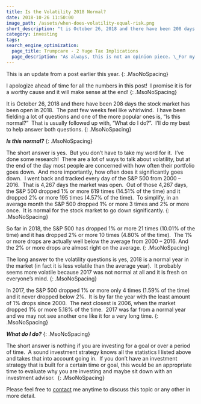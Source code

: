 ```yaml
---
title: Is the Volatility 2018 Normal?
date: 2018-10-26 11:50:00
image_path: /assets/when-does-volatility-equal-risk.png
short_description: "t is October 26, 2018 and there have been 208 days the stock market has been open in 2018.\_ The\_past few weeks feel\_like whirlwind.\_ I have been fielding a lot of questions and one of the more popular ones is, “Is this normal?”\_ That is usually followed up with, “What do I do?”.\_ I’ll do my best to help answer both questions."
category: investing
tags:
search_engine_optimization:
  page_title: Trumpcare - 2 Yuge Tax Implications
  page_description: "As always, this is not an opinion piece. \_For my full stance on the Better Care Act (BCRA) you'll have to wait for my exclusive Rachel Maddow interview airing soon. \_For now, we can look at the tax implications if the current BCRA is passed through the senate."
---
```


This is an update from a post earlier this year.
{: .MsoNoSpacing}

I apologize ahead of time for all the numbers in this post!&nbsp; I promise it is for a worthy cause and it will make sense at the end!
{: .MsoNoSpacing}

It is October 26, 2018 and there have been 208 days the stock market has been open in 2018.&nbsp; The past few weeks feel like whirlwind.&nbsp; I have been fielding a lot of questions and one of the more popular ones is, “Is this normal?”&nbsp; That is usually followed up with, “What do I do?”.&nbsp; I’ll do my best to help answer both questions.
{: .MsoNoSpacing}

***Is this normal?***
{: .MsoNoSpacing}

The short answer is yes.&nbsp; But you don’t have to take my word for it.&nbsp; I’ve done some research!&nbsp; There are a lot of ways to talk about volatility, but at the end of the day most people are concerned with how often their portfolio goes down.&nbsp; And more importantly, how often does it significantly goes down.&nbsp; I went back and tracked every day of the S&P 500 from 2000 – 2016.&nbsp; That is 4,267 days the market was open.&nbsp; Out of those 4,267 days, the S&P 500 dropped 1% or more 619 times (14.51% of the time) and it dropped 2% or more 195 times (4.57% of the time).&nbsp; To simplify, in an average month the S&P 500 dropped 1% or more 3 times and 2% or more once.&nbsp; It is normal for the stock market to go down significantly.
{: .MsoNoSpacing}

So far in 2018, the S&P 500 has dropped 1% or more 21 times (10.01% of the time) and it has dropped 2% or more 10 times (4.80% of the time).&nbsp; The 1% or more drops are actually well below the average from 2000 – 2016. And the 2% or more drops are almost right on the average.
{: .MsoNoSpacing}

The long answer to the volatility questions is yes, 2018 is a normal year in the market (in fact it is less volatile than the average year).&nbsp; It probably seems more volatile because 2017 was not normal at all and it is fresh on everyone’s mind.
{: .MsoNoSpacing}

In 2017, the S&P 500 dropped 1% or more only 4 times (1.59% of the time) and it never dropped below 2%.&nbsp; It is by far the year with the least amount of 1% drops since 2000.&nbsp; The next closest is 2006, when the market dropped 1% or more 5.18% of the time.&nbsp; 2017 was far from a normal year and we may not see another one like it for a very long time.
{: .MsoNoSpacing}

***What do I do?***
{: .MsoNoSpacing}

The short answer is nothing if you are investing for a goal or over a period of time.&nbsp; A sound investment strategy knows all the statistics I listed above and takes that into account going in.&nbsp; If you don’t have an investment strategy that is built for a certain time or goal, this would be an appropriate time to evaluate why you are investing and maybe sit down with an investment advisor.&nbsp;
{: .MsoNoSpacing}

Please feel free to&nbsp;[contact](http://www.intelligentinvestingllc.com/contact/)&nbsp;me anytime to discuss this topic or any other in more detail.